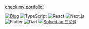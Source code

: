 [check my portfolio!](https://portfolio-five-khaki-24.vercel.app/)

[![Blog](https://img.shields.io/badge/yummjin.log-brightgreen)](https://yummjin.vercel.app/)
![TypeScript](https://img.shields.io/badge/TypeScript-3178C6?style=flat-square&logo=Typescript&logoColor=white)
![React](https://img.shields.io/badge/React-61DAFB?style=flat-square&logo=react&logoColor=black)
![Next.js](https://img.shields.io/badge/Next.js-000000?style=flat-square&logo=next.js&logoColor=white) <br/>
![Flutter](https://img.shields.io/badge/Flutter-02569B?style=flat-square&logo=flutter&logoColor=white)
![Dart](https://img.shields.io/badge/Dart-0175C2?style=flat-square&logo=dart&logoColor=white)
[![Solved.ac
프로필](http://mazassumnida.wtf/api/mini/generate_badge?boj=cho4u4o)](https://solved.ac/cho4u4o)






   



